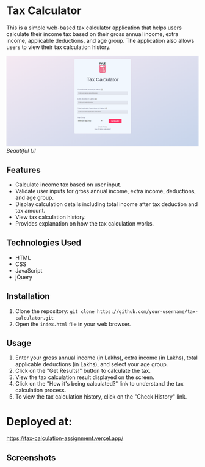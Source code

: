 # Tax Calculator

This is a simple web-based tax calculator application that helps users calculate their income tax based on their gross annual income, extra income, applicable deductions, and age group. The application also allows users to view their tax calculation history.

![Screenshot 1](screenshots/screenshot1.png)
*Beautiful UI*

## Features

- Calculate income tax based on user input.
- Validate user inputs for gross annual income, extra income, deductions, and age group.
- Display calculation details including total income after tax deduction and tax amount.
- View tax calculation history.
- Provides explanation on how the tax calculation works.

## Technologies Used

- HTML
- CSS
- JavaScript
- jQuery

## Installation

1. Clone the repository: `git clone https://github.com/your-username/tax-calculator.git`
2. Open the `index.html` file in your web browser.

## Usage

1. Enter your gross annual income (in Lakhs), extra income (in Lakhs), total applicable deductions (in Lakhs), and select your age group.
2. Click on the "Get Results!" button to calculate the tax.
3. View the tax calculation result displayed on the screen.
4. Click on the "How it's being calculated?" link to understand the tax calculation process.
5. To view the tax calculation history, click on the "Check History" link.


# Deployed at:
https://tax-calculation-assignment.vercel.app/

## Screenshots
